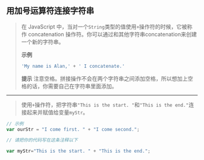 ## 用加号运算符连接字符串

> 在 JavaScript 中，当对一个`String`类型的值使用`+`操作符的时候，它被称作 concatenation 操作符。你可以通过和其他字符串concatenation来创建一个新的字符串。
>
> **示例**
>
> ```js
> 'My name is Alan,' + ' I concatenate.'
> ```
>
> **提示**
> 注意空格。拼接操作不会在两个字符串之间添加空格，所以想加上空格的话，你需要自己在字符串里面添加。

----

> 使用`+`操作符，把字符串`"This is the start. "`和`"This is the end."`连接起来并赋值给变量`myStr`。

```js
// 示例
var ourStr = "I come first. " + "I come second.";

// 请把你的代码写在这条注释以下

var myStr="This is the start. " + "This is the end.";
```

